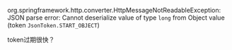 org.springframework.http.converter.HttpMessageNotReadableException: JSON parse error: Cannot deserialize value of type `long` from Object value (token `JsonToken.START_OBJECT`)


token过期很快？
